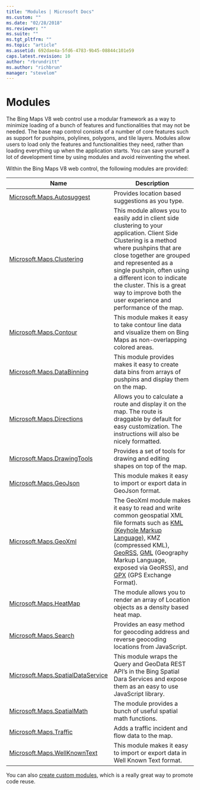 ```yaml
---
title: "Modules | Microsoft Docs"
ms.custom: ""
ms.date: "02/28/2018"
ms.reviewer: ""
ms.suite: ""
ms.tgt_pltfrm: ""
ms.topic: "article"
ms.assetid: 692dae4a-5fd6-4783-9b45-08844c101e59
caps.latest.revision: 10
author: "rbrundritt"
ms.author: "richbrun"
manager: "stevelom"
---
```

# Modules
The Bing Maps V8 web control use a modular framework as a way to minimize loading of a bunch of features and functionalities that may not be needed. The base map control consists of a number of core features such as support for pushpins, polylines, polygons, and tile layers.  Modules allow users to load only the features and functionalities they need, rather than loading everything up when the application starts. You can save yourself a lot of development time by using modules and avoid reinventing the wheel. 

Within the Bing Maps V8 web control, the following modules are provided:


Name                                   | Description
-------------------------------------- | --------------------- 
[Microsoft.Maps.Autosuggest](../v8-web-control/autosuggest-module.md)             | Provides location based suggestions as you type.
[Microsoft.Maps.Clustering](../v8-web-control/clustering-module.md)              | This module allows you to easily add in client side clustering to your application. Client Side Clustering is a method where pushpins that are close together are grouped and represented as a single pushpin, often using a different icon to indicate the cluster. This is a great way to improve both the user experience and performance of the map.
[Microsoft.Maps.Contour](../v8-web-control/contour-module.md) | This module makes it easy to take contour line data and visualize them on Bing Maps as non-overlapping colored areas.
[Microsoft.Maps.DataBinning](../v8-web-control/data-binning-module.md) | This module provides makes it easy to create data bins from arrays of pushpins and display them on the map. 
[Microsoft.Maps.Directions](../v8-web-control/directions-module.md) | Allows you to calculate a route and display it on the map. The route is draggable by default for easy customization. The instructions will also be nicely formatted.
[Microsoft.Maps.DrawingTools](../v8-web-control/drawing-tools-module.md) | Provides a set of tools for drawing and editing shapes on top of the map.
[Microsoft.Maps.GeoJson](../v8-web-control/geojson-module.md)	               | This module makes it easy to import or export data in GeoJson format.
[Microsoft.Maps.GeoXml](../v8-web-control/geoxml-module.md) | The GeoXml module makes it easy to read and write common geospatial XML file formats such as [KML (Keyhole Markup Language),](https://en.wikipedia.org/wiki/Keyhole_Markup_Language) KMZ (compressed KML), [GeoRSS](https://en.wikipedia.org/wiki/GeoRSS), [GML](https://en.wikipedia.org/wiki/Geography_Markup_Language) (Geography Markup Language, exposed via GeoRSS), and [GPX](https://en.wikipedia.org/wiki/GPS_Exchange_Format) (GPS Exchange Format).
[Microsoft.Maps.HeatMap](../v8-web-control/heat-map-module.md)            | The module allows you to render an array of Location objects as a density based heat map.
[Microsoft.Maps.Search](../v8-web-control/search-module.md)                  | Provides an easy method for geocoding address and reverse geocoding locations from JavaScript.
[Microsoft.Maps.SpatialDataService](../v8-web-control/spatial-data-service-module.md)      | This module wraps the Query and GeoData REST API’s in the Bing Spatial Dara Services and expose them as an easy to use JavaScript library.
[Microsoft.Maps.SpatialMath](../v8-web-control/spatial-math-module.md)             | The module provides a bunch of useful spatial math functions.
[Microsoft.Maps.Traffic](../v8-web-control/traffic-module.md) | Adds a traffic incident and flow data to the map.
[Microsoft.Maps.WellKnownText](../v8-web-control/well-known-text-module.md)           | This module makes it easy to import or export data in Well Known Text format.

You can also [create custom modules](../v8-web-control/creating-custom-modules.md), which is a really great way to promote code reuse. 
